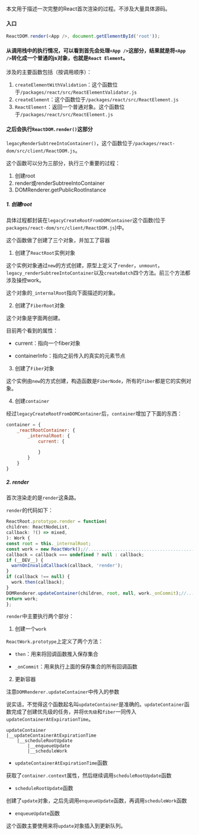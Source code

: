 本文用于描述一次完整的React首次渲染的过程。不涉及大量具体源码。

#### 入口

```js
ReactDOM.render(<App />, document.getElementById('root'));
```

#### 从调用栈中的执行情况，可以看到首先会处理`<App />`这部分，结果就是将`<App />`转化成一个普通的js对象，也就是`React Element`。

  涉及的主要函数包括（按调用顺序）：

  1. `createElementWithValidation`：这个函数位于`/packages/react/src/ReactElementValidator.js`
  2. `createElement`：这个函数位于`/packages/react/src/ReactElement.js`
  3. `ReactElement`：返回一个普通对象。这个函数位于`/packages/react/src/ReactElement.js`

#### 之后会执行`ReactDOM.render()`这部分

  `legacyRenderSubtreeIntoContainer()`，这个函数位于`/packages/react-dom/src/client/ReactDOM.js`。

  这个函数可以分为三部分，执行三个重要的过程：

  1. 创建root
  2. render或renderSubtreeIntoContainer
  3. DOMRenderer.getPublicRootInstance

##### 1. 创建root

具体过程都封装在`legacyCreateRootFromDOMContainer`这个函数(位于`packages/react-dom/src/client/ReactDOM.js`)中。

这个函数做了创建了三个对象，并加工了容器

1. 创建了`ReactRoot`实例对象

  这个实例对象通过`new`的方式创建，原型上定义了`render`，`unmount`，`legacy_renderSubtreeIntoContainer`以及`createBatch`四个方法。前三个方法都涉及操控work。

  这个对象的`_internalRoot`指向下面描述的对象。

2. 创建了`FiberRoot`对象

  这个对象是字面两创建。

  目前两个看到的属性：

  - current：指向一个fiber对象

  - containerInfo：指向之前传入的真实的元素节点

3. 创建了`Fiber`对象

  这个实例由`new`的方式创建，构造函数是`FiberNode`，所有的`fiber`都是它的实例对象。

4. 创建`container`

经过`legacyCreateRootFromDOMContainer`后，`container`增加了下面的东西：
```js
container = {
    _reactRootContainer: {
        _internalRoot: {
            current: {

            }
        }
    }
}
```

##### 2. render

首次渲染走的是`render`这条路。

`render`的代码如下：

  ```js
  ReactRoot.prototype.render = function(
  children: ReactNodeList,
  callback: ?() => mixed,
  ): Work {
  const root = this._internalRoot;
  const work = new ReactWork();//.........................................................创建work
  callback = callback === undefined ? null : callback;
  if (__DEV__) {
    warnOnInvalidCallback(callback, 'render');
  }
  if (callback !== null) {
    work.then(callback);
  }
  DOMRenderer.updateContainer(children, root, null, work._onCommit);//.....................更新容器
  return work;
  };
  ```

`render`中主要执行两个部分：

  1. 创建一个`work`

  `ReactWork.prototype`上定义了两个方法：

  - `then`：用来将回调函数推入保存集合

  - `_onCommit`：用来执行上面的保存集合的所有回调函数

  2. 更新容器

  注意`DOMRenderer.updateContainer`中传入的参数

  说实话，不觉得这个函数起名叫`updateContainer`是准确的。`updateContainer`函数完成了创建优先级的任务，并将`优先级`和`fiber`一同传入`updateContainerAtExpirationTime`。

```
updateContainer
|__updateContainerAtExpirationTime
    |__scheduleRootUpdate
        |__enqueueUpdate
        |__scheduleWork
```
  - `updateContainerAtExpirationTime`函数

  获取了`container.context`属性，然后继续调用`scheduleRootUpdate`函数

  - `scheduleRootUpdate`函数

  创建了`update`对象，之后先调用`enqueueUpdate`函数，再调用`scheduleWork`函数

  - `enqueueUpdate`函数

  这个函数主要使用来将`update`对象插入到更新队列。
